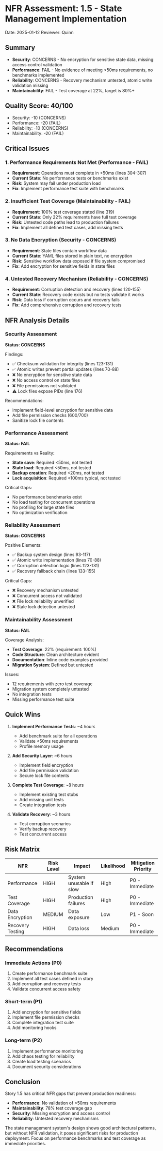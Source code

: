 # NFR Assessment: 1.5 - State Management Implementation

Date: 2025-01-12
Reviewer: Quinn

## Summary

- **Security**: CONCERNS - No encryption for sensitive state data, missing access control validation
- **Performance**: FAIL - No evidence of meeting <50ms requirements, no benchmarks implemented
- **Reliability**: CONCERNS - Recovery mechanism untested, atomic write validation missing
- **Maintainability**: FAIL - Test coverage at 22%, target is 80%+

## Quality Score: 40/100
- Security: -10 (CONCERNS)
- Performance: -20 (FAIL)
- Reliability: -10 (CONCERNS)
- Maintainability: -20 (FAIL)

## Critical Issues

### 1. **Performance Requirements Not Met** (Performance - FAIL)
- **Requirement**: Operations must complete in <50ms (lines 304-307)
- **Current State**: No performance tests or benchmarks exist
- **Risk**: System may fail under production load
- **Fix**: Implement performance test suite with benchmarks

### 2. **Insufficient Test Coverage** (Maintainability - FAIL)
- **Requirement**: 100% test coverage stated (line 319)
- **Current State**: Only 22% requirements have full test coverage
- **Risk**: Untested code paths lead to production failures
- **Fix**: Implement all defined test cases, add missing tests

### 3. **No Data Encryption** (Security - CONCERNS)
- **Requirement**: State files contain workflow data
- **Current State**: YAML files stored in plain text, no encryption
- **Risk**: Sensitive workflow data exposed if file system compromised
- **Fix**: Add encryption for sensitive fields in state files

### 4. **Untested Recovery Mechanism** (Reliability - CONCERNS)
- **Requirement**: Corruption detection and recovery (lines 120-155)
- **Current State**: Recovery code exists but no tests validate it works
- **Risk**: Data loss if corruption occurs and recovery fails
- **Fix**: Add comprehensive corruption and recovery tests

## NFR Analysis Details

### Security Assessment
**Status: CONCERNS**

Findings:
- ✅ Checksum validation for integrity (lines 123-131)
- ✅ Atomic writes prevent partial updates (lines 70-88)
- ❌ No encryption for sensitive state data
- ❌ No access control on state files
- ❌ File permissions not validated
- ⚠️ Lock files expose PIDs (line 176)

Recommendations:
- Implement field-level encryption for sensitive data
- Add file permission checks (600/700)
- Sanitize lock file contents

### Performance Assessment
**Status: FAIL**

Requirements vs Reality:
- **State save**: Required <50ms, not tested
- **State load**: Required <50ms, not tested
- **Backup creation**: Required <20ms, not tested
- **Lock acquisition**: Required <100ms typical, not tested

Critical Gaps:
- No performance benchmarks exist
- No load testing for concurrent operations
- No profiling for large state files
- No optimization verification

### Reliability Assessment
**Status: CONCERNS**

Positive Elements:
- ✅ Backup system design (lines 93-117)
- ✅ Atomic write implementation (lines 70-88)
- ✅ Corruption detection logic (lines 123-131)
- ✅ Recovery fallback chain (lines 133-155)

Critical Gaps:
- ❌ Recovery mechanism untested
- ❌ Concurrent access not validated
- ❌ File lock reliability unverified
- ❌ Stale lock detection untested

### Maintainability Assessment
**Status: FAIL**

Coverage Analysis:
- **Test Coverage**: 22% (requirement: 100%)
- **Code Structure**: Clean architecture evident
- **Documentation**: Inline code examples provided
- **Migration System**: Defined but untested

Issues:
- 12 requirements with zero test coverage
- Migration system completely untested
- No integration tests
- Missing performance test suite

## Quick Wins

1. **Implement Performance Tests**: ~4 hours
   - Add benchmark suite for all operations
   - Validate <50ms requirements
   - Profile memory usage

2. **Add Security Layer**: ~6 hours
   - Implement field encryption
   - Add file permission validation
   - Secure lock file contents

3. **Complete Test Coverage**: ~8 hours
   - Implement existing test stubs
   - Add missing unit tests
   - Create integration tests

4. **Validate Recovery**: ~3 hours
   - Test corruption scenarios
   - Verify backup recovery
   - Test concurrent access

## Risk Matrix

| NFR | Risk Level | Impact | Likelihood | Mitigation Priority |
|-----|------------|---------|------------|-------------------|
| Performance | HIGH | System unusable if slow | High | P0 - Immediate |
| Test Coverage | HIGH | Production failures | High | P0 - Immediate |
| Data Encryption | MEDIUM | Data exposure | Low | P1 - Soon |
| Recovery Testing | HIGH | Data loss | Medium | P0 - Immediate |

## Recommendations

### Immediate Actions (P0)
1. Create performance benchmark suite
2. Implement all test cases defined in story
3. Add corruption and recovery tests
4. Validate concurrent access safety

### Short-term (P1)
1. Add encryption for sensitive fields
2. Implement file permission checks
3. Complete integration test suite
4. Add monitoring hooks

### Long-term (P2)
1. Implement performance monitoring
2. Add chaos testing for reliability
3. Create load testing scenarios
4. Document security considerations

## Conclusion

Story 1.5 has critical NFR gaps that prevent production readiness:
- **Performance**: No validation of <50ms requirements
- **Maintainability**: 78% test coverage gap
- **Security**: Missing encryption and access control
- **Reliability**: Untested recovery mechanisms

The state management system's design shows good architectural patterns, but without NFR validation, it poses significant risks for production deployment. Focus on performance benchmarks and test coverage as immediate priorities.